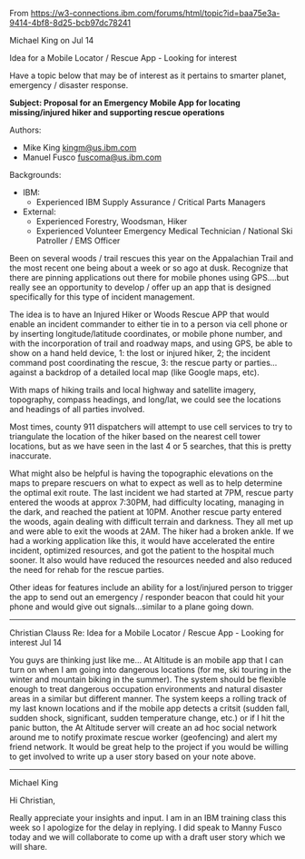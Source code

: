 From https://w3-connections.ibm.com/forums/html/topic?id=baa75e3a-9414-4bf8-8d25-bcb97dc78241

Michael King on Jul 14

Idea for a Mobile Locator / Rescue App - Looking for interest

Have a topic below that may be of interest as it pertains to smarter planet, emergency / disaster response. 

__Subject: Proposal for an Emergency Mobile App for locating missing/injured hiker and supporting rescue operations__

Authors:
* Mike King  kingm@us.ibm.com
* Manuel Fusco  fuscoma@us.ibm.com

Backgrounds:
* IBM:
    * Experienced IBM Supply Assurance / Critical Parts Managers
* External:
    * Experienced Forestry, Woodsman, Hiker
    * Experienced Volunteer Emergency Medical Technician / National Ski Patroller / EMS Officer

Been on several woods / trail rescues this year on the Appalachian Trail and the most recent one being about a week or so ago at dusk.  Recognize that there are pinning applications out there for mobile phones using GPS....but really see an opportunity to develop / offer up an app that is designed specifically for this type of incident management. 

The idea is to have an Injured Hiker or Woods Rescue APP that would enable an incident commander to either tie in to a person via cell phone or by inserting longitude/latitude coordinates, or mobile phone number, and with the incorporation of trail and roadway maps, and using GPS, be able to show on a hand held device, 1: the lost or injured hiker, 2; the incident command post coordinating the rescue, 3: the rescue party or parties... against a backdrop of a detailed local map (like Google maps, etc).  

With maps of hiking trails and local highway and satellite imagery, topography, compass headings, and long/lat, we could see the locations and headings of all parties involved. 

Most times, county 911 dispatchers will attempt to use cell services to try to triangulate the location of the hiker based on the nearest cell tower locations, but as we have seen in the last 4 or 5 searches, that this is pretty inaccurate.

What might also be helpful is having the topographic elevations on the maps to prepare rescuers on what to expect as well as to help determine the optimal exit route.   The last incident we had started at 7PM, rescue party entered the woods at approx 7:30PM, had difficulty locating, managing in the dark, and reached the patient at 10PM.  Another rescue party entered the woods, again dealing with difficult terrain and darkness.   They all met up and were able to exit the woods at 2AM.   The hiker had a broken ankle.  If we had a working application like this, it would have accelerated the entire incident, optimized resources, and got the patient to the hospital much sooner.  It also would have reduced the resources needed and also reduced the need for rehab for the rescue parties.

Other ideas for features include an ability for a lost/injured person to trigger the app to send out an emergency / responder beacon that could hit your phone and would give out signals…similar to a plane going down.  

---

Christian Clauss
Re: Idea for a Mobile Locator / Rescue App - Looking for interest
Jul 14  

You guys are thinking just like me...  At Altitude is an mobile app that I can turn on when I am going into dangerous locations (for me, ski touring in the winter and mountain biking in the summer).  The system should be flexible enough to treat dangerous occupation environments and natural disaster areas in a similar but different manner.  The system keeps a rolling track of my last known locations and if the mobile app detects a critsit (sudden fall, sudden shock, significant, sudden temperature change, etc.) or if I hit the panic button, the At Altitude server will create an ad hoc social network around me to notify proximate rescue worker (geofencing) and alert my friend network.  It would be great help to the project if you would be willing to get involved to write up a user story based on your note above.

---

Michael King

Hi Christian,

Really appreciate your insights and input.  I am in an IBM training class this week so I apologize for the delay in replying.  I did speak to Manny Fusco today and we will collaborate to come up with a draft user story which we will share.